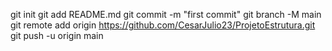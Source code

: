 git init
git add README.md
git commit -m "first commit"
git branch -M main
git remote add origin https://github.com/CesarJulio23/ProjetoEstrutura.git
git push -u origin main
